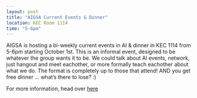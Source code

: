 ```yaml
---
layout: post
title: "AIGSA Current Events & Dinner"
location: KEC Room 1114
time: "5-6pm"
---
```


AIGSA is hosting a bi-weekly current events in AI & dinner in KEC 1114 from 5-6pm starting October 1st. This is an informal event, designed to be whatever the group wants it to be. We could talk about AI events, network, just hangout and meet eachother, or more formally teach eachother about what we do. The format is completely up to those that attend! AND you get free dinner … what’s there to lose? :)

For more information, head over [here](https://www.aigsa.club/2025/10/01/current-events.html)
